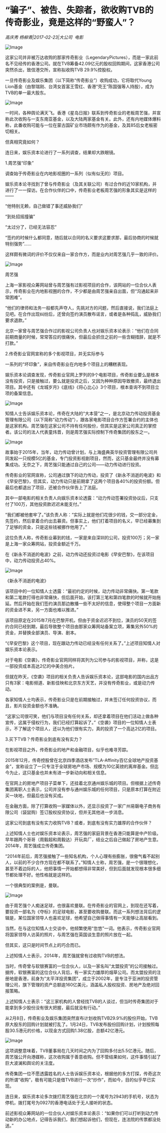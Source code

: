 # “骗子”、被告、失踪者，欲收购TVB的传奇影业，竟是这样的“野蛮人”？

*高庆秀 杨柳青|2017-02-23|大公司 
                                                电影*

![Image](http://static.ylzbl.com/201704281806437684)

这家公司并非被万达收购的那家传奇影业（LegendaryPictures），而是一家此前名不见经传的香港公司。就在TVB筹备42.09亿元的股权回购期间，这家香港公司突然杀出，致信港交所，宣称拟收购TVB 29.9%控股权。

一旦传奇影业及娱乐集团（以下简称“传奇影业”）收购成功，它将取代Young Lion基金（由黎瑞刚、台湾女首富王雪红、香港“壳王”陈国强等人持股），成为TVB的单一最大股东。

![Image](http://static.ylzbl.com/201704281806436152)

一时间，各种舆论满天飞。香港《星岛日报》联系到传奇影业的老板周艺强，并宣称此次收购与一支东南亚基金，以及大陆两家基金有关。此外，还有内地媒体爆料称，此番收购可能与一位在蒙古国矿业市场颇有作为的基金，及其85后女老板密切相关。

但真相究竟如何？

连日来，娱乐资本论进行了一系列调查，结果却大跌眼镜。

1.周艺强“印象”

调查始于传奇影业在内地影视圈的一系列（似有似无的）项目。

娱乐资本论寻找到了曾与传奇影业（及其关联公司）有过合作的近10家机构，并进行了一一探访。在合作伙伴的口中，传奇影业老板周艺强的形象其实是这样的——

“他特别无赖，自己做错了事还威胁我们”

“到处招摇撞骗”

“太过分了，已经无法容忍”

“签约的时候什么都同意，随后就以合同的名义要求这要求那，最后协商的时候就特别强势”……

这样颇有微词的评价不仅仅来自一家合作方，而是业内对周艺强几乎一致的评价。

![Image](http://static.ylzbl.com/201704281806435669)

周艺强

上海一家影视众筹网站曾与周艺强有过影视项目的合作，该网站的一位合伙人表示，传奇影业在内地影视圈的合作，不少都是由周艺强亲自出面，但“沟通起来非常困难”。

“他们的律师和法务一般都先声夺人，先挑对方的问题，然后直接说，我们法庭上见吧。在合作出现纠纷后，还曾向签约演员散布谣言，或者是各种捣乱，威胁我们要求退款。”

北京一家曾与周艺强合作过的影视公司负责人也对娱乐资本论表示：“他们在合同前期商量的时候，常常答应的很痛快，但最后会抓住之前的一些含糊措辞，就是不打款。”

2.传奇影业官网宣称的多个影视项目，并无实际参与

一系列的“坏印象”，来自传奇影业在内地多个项目上的糟糕表现。

娱乐资本论调查发现，传奇影业官网上罗列的9个电影项目，传奇影业要么是根本没有投资，只是接触过，要么就是投资之后，又因为种种原因导致撤资，最终退出项目。其中还有《龙城岁月》《底线》《将心比心》3个项目，根本查询不到项目立项的备案信息。

![Image](http://static.ylzbl.com/201704281806437066)

知情人士告诉娱乐资本论，传奇在大陆的“大本营”之一，是北京动力传动投资基金管理有限公司（以下简称“动力传动”），跟各家电影项目合作方签署合约的主体也是这家机构。周艺强在这家公司不持有任何股份，但其实是这家公司真正的掌控者。该公司的法人代表童炜晋，则是周艺强实际控制下传奇集团的股东之一。

![Image](http://static.ylzbl.com/201704281806431906)

故事始于2015年，当年，动力传动曾计划，与上海盛典英华投资管理有限公司共同发起一只规模5亿的基金，专门投资影视剧项目，然而，这只基金最终并没有募集成功。无奈之下，周艺强只能通过自己的公司——动力传动进行投资。

传奇影业的官网宣称，公司通过旗下的动力传动，投资了《新永不消逝的电波》和《早安巴黎》，但其实，动力传动只是前期拿了这两个项目各40%的投资份额。但最后也都退出了项目，还被合作伙伴告上了法庭。

其中一部电影的相关负责人向娱乐资本论透露：“动力传动签署投资协议后，只支付了100万，其他投资款迟迟未能支付。”

“我们都被他套牢了。”该负责人称：“实际上就是他们花很少的钱，交一部分定金，先签约，然后拿着合约出去募资。但事实上，他们打着项目的名义，早已经募集到了足够的资金，只是这些钱被挪作他用了。”

这位负责人称，传奇影业募到的钱，一家是来自深圳的公司，投资100万；另一家是上海一家众筹网站，投资金额近千万。

在《新永不消逝的电波》之前，动力传动还投资过电影《早安巴黎》，在该项目中，动力传动投资占40%。

![Image](http://static.ylzbl.com/201704281806439064)

《新永不消逝的电波》

该项目中的一位知情人士透露：“最初约定的时候，动力传动非常痛快。第一笔款和第二笔款打得也非常痛快，但后面开始，该打第三笔和第四笔款的时候就开始拖延。然后开始在我们签约演员那边散播一些不太好的信息，使得整个项目一方面新的资金进不来，另一方面也难以推进。”

该项目原定在2015年7月在巴黎开机，但由于资金迟迟不到位，演员的50天的签约合同已经到期，最后导致整个项目由那家众筹网站备案立项，筹集另外50%的资金，并替换全部演员、导演、剧本。

“《早安巴黎》这个项目，现在跟动力传动已经没有任何关系了。”上述项目知情人对娱乐资本论表示。

对于电影《空袭》，传奇影业官网同样将其列为公司参与的影视项目，并称，这是一部投资成本高达2亿的中美合拍片。

但就在昨天，《空袭》项目的相关负责人告诉娱乐资本论，这部电影的国内出品方只有3家：电影频道、新影佳映和北京东方天艺，并没有传奇影业，或是动力传动。

各家知情人士均表示，传奇影业只是在前期接触过，并未签订任何投资协议，而且，影片投资金额也不准确。

“这家公司很可笑，他们与项目没有任何关系，却还拿着项目在他们活动上做各种宣传，这属于侵权行为，我们已经打算起诉了。”《空袭》项目的一位知情人士表示，不了解这个项目人，还以为他们很有实力，真的投资了一个高达2亿的项目。

3.买下TVB？传奇影业到底有没有实力？

在影视项目之外，传奇影业的地产和金融项目，似乎也难寻芳踪。

2015年12月，传奇控股曾在北京四季酒店发布“TLA-Affinity百亿全球地产投资基金”，宣称设立了一只专注于全球房地产市场、规模为10亿英镑的离岸基金。但迄今为止，这只基金也并未有进一步新动向和相关信息。

在官网上的房地产项目子菜单下，还挂着北京通州娱乐城的项目。但根据上述传奇集团离职人士表示，公司并没有参与通州娱乐城的任何项目，只是原本打算在附近买一块地，但最后也没有买成。

在金融方面，除了打算收购一家媒体以外，还显示投资了一家广州易磬电子商务有限公司（袋鼠购）签订股权投资协议，但并无其他进一步消息。

这家公司到底有没有实力收购TVB？或者，到底有没有实力雄厚的合作伙伴？

上述知情人士也对娱乐资本论表示，周艺强的家庭背景在香港只能算是中产阶级。早年跟两个哥哥（周毅超和周毅达）开玩具厂，结业之后自己做起了房地产生意。2014年，周艺强成立传奇集团。

“2014年前后，周艺强接触了一些知名机构，个人心理有些膨胀，很傲气看不起别人，以前的不少合作方现在都不联系了。”知情人士称，周艺强，是一个很理想化，甚至不着边际的人，他把事情一开始都想得非常美好，但到后面就发现根本很多细节都处理不好。他性格就是这样的。

一个很典型的案例是，曼联。

![Image](http://static.ylzbl.com/201704281806432150)

由于周艺强个人痴迷足球，也很喜欢曼联。在传奇影业的官网上，到现在还写着，要投资一部名为《夺标》的足球电影，甚至要收购曼联。而这一系列想法背后的逻辑是，某位国家领导人也喜欢足球，他希望自己做得事情有一天能够让高层看到。

当然，在与这位知情人士交谈中，他频繁使用“忽悠”一词。他表示，传奇影业官网将国家领导人访英的照片，与周艺强在英国谈生意的照片放在一起。

但其实，这只是时间节点上的巧合而已。

上述知情人士表示，2014年，周艺强就曾有过收购TVB的想法。

当时，传奇曾与软银赛富的一位合伙人，以及一家名叫“太盟投资”的公司接触过。据传，软银赛富的这位合伙人背后，有一家实力雄厚的烟草公司。而太盟投资的注册地是香港，前身为“太平洋投资集团”，成立于2002年，是专注于亚洲的投资管理公司，旗下管理的资产总额逾160亿美元，涵盖私人股权投资、房地产及绝对回报策略。

上述知情人士表示：“这三家机构的人曾经找TVB的人谈过，但当时传奇集团对于能拿到多少股份没有很大把握，最后就没有行动。”

从2月8日，传奇影业及娱乐集团突然宣布计划收购TVB29.9%的股份开始，TVB原大股东的回购计划就被打乱了。1月24日，TVB发布股份回购计划，计划按照每股30.5港元的价格，以现金方式回购1.38亿股，总额42亿港元。

![Image](http://static.ylzbl.com/201704281806449584)

这项调整意味着，TVB董事局在几天时间之内为了回购多付出5.5亿港元。随后，周艺强公开向港媒称，这次收购属于善意收购。但不管结果如何，这件事情引起了巨大波澜和舆论的关注度。

传奇集团一位不愿透露姓名的人士告诉娱乐资本论，根据他的多方打探，传奇这次的所谓“收购”，极有可能只是借TVB进行一次“炒作”，而如今，目的似乎早已实现。

连日来，娱乐资本论多次拨打周艺强在北京的一个尾号为2943的手机号，状态为停机，拨打尾号为0927的香港电话处于无人接听的状态。

前述影视众筹网站的一位合伙人对娱乐资本论表示：“如果你们可以打听到动力传动新的办公地点，记得告诉我们，我们想起诉他们，但现在，连法院的传票都没处送。”

